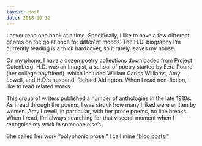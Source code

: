 ```yaml
---
layout: post
date: 2018-10-12
---
```


I never read one book at a time. Specifically, I like to have a few different genres on the go at once for different moods. The H.D. biography I’m currently reading is a thick hardcover, so it rarely leaves my house.

On my phone, I have a dozen poetry collections downloaded from Project Gutenberg. H.D. was an Imagist, a school of poetry started by Ezra Pound (her college boyfriend), which included William Carlos Williams, Amy Lowell, and H.D.’s husband, Richard Aldington. When I read non-fiction, I like to read related works. 

This group of writers published a number of anthologies in the late 1910s. As I read through the poems, I was struck how many I liked were written by women. Amy Lowell, in particular, with her prose poems, no line breaks. When I read, I’m always searching for that visceral moment when I recognise my work in someone else’s. 

She called her work “polyphonic prose.” I call mine [“blog posts.”](https://jessdriscoll.github.io/blog/2018/09/23/poetry)
